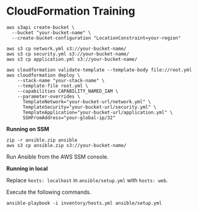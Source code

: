 # CloudFormation Training

```
aws s3api create-bucket \
  --bucket "your-bucket-name" \
  --create-bucket-configuration "LocationConstraint=your-region"
```

```
aws s3 cp network.yml s3://your-bucket-name/
aws s3 cp security.yml s3://your-bucket-name/
aws s3 cp application.yml s3://your-bucket-name/

aws cloudformation validate-template --template-body file://root.yml
aws cloudformation deploy \
    --stack-name "your-stack-name" \
    --template-file root.yml \
    --capabilities CAPABILITY_NAMED_IAM \
    --parameter-overrides \
      TemplateNetwork="your-bucket-url/network.yml" \
      TemplateSecurity="your-bucket-url/security.yml" \
      TemplateApplication="your-bucket-url/application.yml" \
      SSHFromAddress="your-global-ip/32"
```
**Running on SSM**

```
zip -r ansible.zip ansible
aws s3 cp ansible.zip s3://your-bucket-name/
```

Run Ansible from the AWS SSM console.

**Running in local**

Replace `hosts: localhost` in `ansible/setup.yml` with `hosts: web`.

Execute the following commands.
```
ansible-playbook -i inventory/hosts.yml ansible/setup.yml
```
